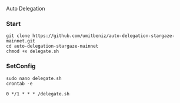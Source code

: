 Auto Delegation

### Start
```
git clone https://github.com/umitbeniz/auto-delegation-stargaze-mainnet.git
cd auto-delegation-stargaze-mainnet
chmod +x delegate.sh
```

### SetConfig
```
sudo nano delegate.sh
crontab -e
```

```
0 */1 * * * /delegate.sh
```

